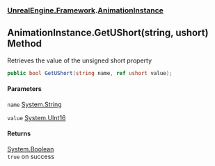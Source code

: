 ### [UnrealEngine.Framework](./UnrealEngine-Framework.md 'UnrealEngine.Framework').[AnimationInstance](./AnimationInstance.md 'UnrealEngine.Framework.AnimationInstance')
## AnimationInstance.GetUShort(string, ushort) Method
Retrieves the value of the unsigned short property  
```csharp
public bool GetUShort(string name, ref ushort value);
```
#### Parameters
<a name='UnrealEngine-Framework-AnimationInstance-GetUShort(string_ushort)-name'></a>
`name` [System.String](https://docs.microsoft.com/en-us/dotnet/api/System.String 'System.String')  
  
<a name='UnrealEngine-Framework-AnimationInstance-GetUShort(string_ushort)-value'></a>
`value` [System.UInt16](https://docs.microsoft.com/en-us/dotnet/api/System.UInt16 'System.UInt16')  
  
#### Returns
[System.Boolean](https://docs.microsoft.com/en-us/dotnet/api/System.Boolean 'System.Boolean')  
`true` on success  
